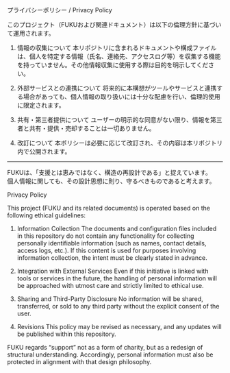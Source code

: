 
プライバシーポリシー / Privacy Policy

このプロジェクト（FUKUおよび関連ドキュメント）は以下の倫理方針に基づいて運用されます。

1. 情報の収集について
本リポジトリに含まれるドキュメントや構成ファイルは、個人を特定する情報（氏名、連絡先、アクセスログ等）を収集する機能を持っていません。その他情報収集に使用する際は目的を明示してください。

2. 外部サービスとの連携について
将来的に本構想がツールやサービスと連携する場合があっても、個人情報の取り扱いには十分な配慮を行い、倫理的使用に限定されます。

3. 共有・第三者提供について
ユーザーの明示的な同意がない限り、情報を第三者と共有・提供・売却することは一切ありません。

4. 改訂について
本ポリシーは必要に応じて改訂され、その内容は本リポジトリ内で公開されます。

---

FUKUは、「支援とは恵みではなく、構造の再設計である」と捉えています。  
個人情報に関しても、その設計思想に則り、守るべきものであると考えます。


Privacy Policy

This project (FUKU and its related documents) is operated based on the following ethical guidelines:

1. Information Collection
The documents and configuration files included in this repository do not contain any functionality for collecting personally identifiable information (such as names, contact details, access logs, etc.).
If this content is used for purposes involving information collection, the intent must be clearly stated in advance.

2. Integration with External Services
Even if this initiative is linked with tools or services in the future, the handling of personal information will be approached with utmost care and strictly limited to ethical use.

3. Sharing and Third-Party Disclosure
No information will be shared, transferred, or sold to any third party without the explicit consent of the user.

4. Revisions
This policy may be revised as necessary, and any updates will be published within this repository.

FUKU regards “support” not as a form of charity, but as a redesign of structural understanding.
Accordingly, personal information must also be protected in alignment with that design philosophy.
